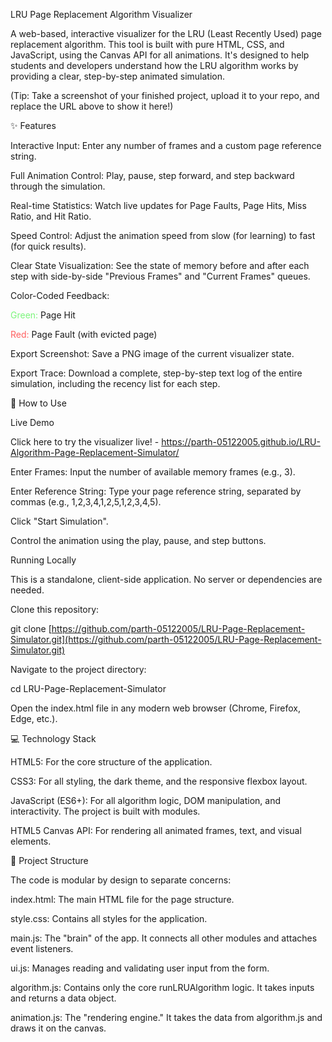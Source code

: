 LRU Page Replacement Algorithm Visualizer

A web-based, interactive visualizer for the LRU (Least Recently Used) page replacement algorithm. This tool is built with pure HTML, CSS, and JavaScript, using the Canvas API for all animations. It's designed to help students and developers understand how the LRU algorithm works by providing a clear, step-by-step animated simulation.

(Tip: Take a screenshot of your finished project, upload it to your repo, and replace the URL above to show it here!)

✨ Features

Interactive Input: Enter any number of frames and a custom page reference string.

Full Animation Control: Play, pause, step forward, and step backward through the simulation.

Real-time Statistics: Watch live updates for Page Faults, Page Hits, Miss Ratio, and Hit Ratio.

Speed Control: Adjust the animation speed from slow (for learning) to fast (for quick results).

Clear State Visualization: See the state of memory before and after each step with side-by-side "Previous Frames" and "Current Frames" queues.

Color-Coded Feedback:

<span style="color: #7cf57c;">Green:</span> Page Hit

<span style="color: #ff5f5f;">Red:</span> Page Fault (with evicted page)

Export Screenshot: Save a PNG image of the current visualizer state.

Export Trace: Download a complete, step-by-step text log of the entire simulation, including the recency list for each step.

🚀 How to Use

Live Demo

Click here to try the visualizer live! - https://parth-05122005.github.io/LRU-Algorithm-Page-Replacement-Simulator/

Enter Frames: Input the number of available memory frames (e.g., 3).

Enter Reference String: Type your page reference string, separated by commas (e.g., 1,2,3,4,1,2,5,1,2,3,4,5).

Click "Start Simulation".

Control the animation using the play, pause, and step buttons.

Running Locally

This is a standalone, client-side application. No server or dependencies are needed.

Clone this repository:

git clone [https://github.com/parth-05122005/LRU-Page-Replacement-Simulator.git](https://github.com/parth-05122005/LRU-Page-Replacement-Simulator.git)


Navigate to the project directory:

cd LRU-Page-Replacement-Simulator


Open the index.html file in any modern web browser (Chrome, Firefox, Edge, etc.).

💻 Technology Stack

HTML5: For the core structure of the application.

CSS3: For all styling, the dark theme, and the responsive flexbox layout.

JavaScript (ES6+): For all algorithm logic, DOM manipulation, and interactivity. The project is built with modules.

HTML5 Canvas API: For rendering all animated frames, text, and visual elements.

📁 Project Structure

The code is modular by design to separate concerns:

index.html: The main HTML file for the page structure.

style.css: Contains all styles for the application.

main.js: The "brain" of the app. It connects all other modules and attaches event listeners.

ui.js: Manages reading and validating user input from the form.

algorithm.js: Contains only the core runLRUAlgorithm logic. It takes inputs and returns a data object.

animation.js: The "rendering engine." It takes the data from algorithm.js and draws it on the canvas.